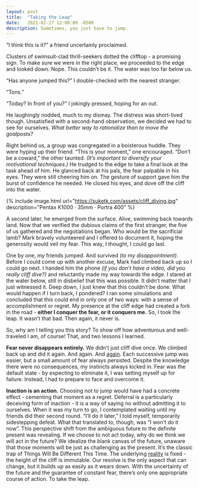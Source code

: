 ```yaml
---
layout: post
title:  "Taking the Leap"
date:   2021-02-27 12:00:00 -0500
description: Sometimes, you just have to jump.
---
```

“I think this is it?” a friend uncertainly proclaimed.

Clusters of swimsuit-clad thrill-seekers dotted the clifftop - a promising sign. To make sure we were in the right place, we proceeded to the edge and looked down. Nope. This couldn’t be it. The water was too far below us.

“Has anyone jumped this?” I double-checked with the nearest stranger.

“Tons.”

“Today? In front of you?” I jokingly pressed, hoping for an out.

He laughingly nodded, much to my dismay. The distress was short-lived though. Unsatisfied with a second-hand observation, we decided we had to see for ourselves. *What better way to rationalize than to move the goalposts?*

Right behind us, a group was congregated in a boisterous huddle. They were hyping up their friend. “This is your moment,” one encouraged. “Don’t be a coward,” the other taunted. *(It’s important to diversify your motivational techniques.)* He trudged to the edge to take a final look at the task ahead of him. He glanced back at his pals, the fear palpable in his eyes. They were still cheering him on. The gesture of support gave him the burst of confidence he needed. He closed his eyes, and dove off the cliff into the water.

{% include image.html url="https://suketk.com/assets/cliff_diving.jpg" description="Pentax K1000 · 35mm · Portra 400" %}

A second later, he emerged from the surface. Alive, swimming back towards land. Now that we verified the dubious claims of the first stranger, the five of us gathered and the negotiations began. Who would be the sacrificial lamb? Mark bravely volunteered and I offered to document it, hoping the generosity would veil my fear. This way, I thought, I could go last.

One by one, my friends jumped. And survived *(to my disappointment)*. Before I could come up with another excuse, Mark had climbed back up so I could go next. I handed him the phone *(if you don’t have a video, did you really cliff dive?)* and reluctantly made my way towards the edge. I stared at the water below, still in disbelief that this was possible. It didn’t matter that I just witnessed it. Deep down, I just knew that this couldn’t be done. What would happen if I turn back, I pondered? I ran some simulations and concluded that this could end in only one of two ways: with a sense of accomplishment or regret. My presence at the cliff edge had created a fork in the road - **either I conquer the fear, or it conquers me.** So, I took the leap. It wasn’t that bad. Then again, it never is.

So, why am I telling you this story? To show off how adventurous and well-traveled I am, of course! That, and two lessons I learned.

**Fear never disappears entirely.** We didn’t just cliff dive once. We climbed back up and did it again. And again. And [again](https://www.youtube.com/watch?v=xtEmJeojY0I). Each successive jump was easier, but a small amount of fear always persisted. Despite the knowledge there were no consequences, my instincts always kicked in. Fear was the default state - by expecting to eliminate it, I was setting myself up for failure. Instead, I had to prepare to face and overcome it.

**Inaction is an action.** Choosing not to jump would have had a concrete effect - cementing that moment as a regret. Deferral is a particularly deceiving form of inaction - it is a way of saying no without admitting it to ourselves. When it was my turn to go, I contemplated waiting until my friends did their second round. “I’ll do it later,” I told myself, temporarily sidestepping defeat. What that translated to, though, was “I won’t do it now”. This perspective shift from the ambiguous future to the definite present was revealing. If we choose to not act today, why do we think we will act in the future? We idealize the blank canvas of the future, unaware that those moments will be just as challenging as the present. It’s the classic trap of Things Will Be Different This Time. The underlying [reality](https://suketk.com/thought-space-vs-reality) is fixed - the height of the cliff is immutable. Our resolve is the only aspect that can change, but it builds up as easily as it wears down. With the uncertainty of the future and the guarantee of constant fear, there’s only one appropriate course of action. To take the leap.